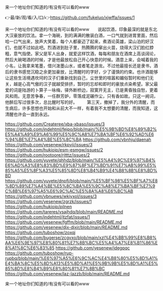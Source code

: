 来一个地址你们知道的/有没有可以看的www

👉最/新/观/看/入/口/👉https://github.com/fukeluo/xjwffa/issues/1

来一个地址你们知道的/有没有可以看的www　　说起饮酒，印象最深的就是东北大汉豪放的饮法。拿一个海碗，到的满满的散装白酒，一口气就到进胃里面，然后哈一口气出来，放声大笑着，每个人都豪迈了起来，煮酒论英雄，梁山泊的好汉们，也就不过如此吧。烈酒进到肚子里，热腾腾的窜出火苗，烧得大汉们脸红脖粗，意气指使。家父是军人出身，就爱这样饮酒，每每和朋友在酒席上高谈阔论，然后大碗喝酒的时候，才是他最放松自己开心快意的时候。酒意上来，会喊着我的小名，让我拿来笔墨，借兴泼墨山水，或者笔走游龙。不过他最擅长还是隶书，酒后的隶书感觉沉稳之余更加豪放，比清醒时的字好，少了谨慎的约束。也许酒能够让这些生活境遇坎坷的汉子们重新找到自己，尘世里的喧嚣和媚俗暂时和他们无关，越是心高气傲的汉子就越受排挤，暂时的忘却和即时的豪放点染希望。家父最爱的词是陆游的卜算子－咏梅，驿外断桥边，寂寞开无主，已是黄昏独自愁，更着风和雨。无意苦争春，一任群芳妒，零落成泥碾作尘，只有香如故。只这一阙词，他醉后写过很多次，总比醒时写的好。
　　第三天，撤掉了，我分外的清醒，而生病后，许多思想也开始和从前大不一样，有着我不太想要的清醒，而我知道，这清醒也许会一直到永远。


https://github.com/Createree/xba-xbaso/issues/3
https://github.com/indehtml/fejpo/blob/main/%E5%9B%BD%E8%89%B2%E5%A4%A9%E9%A6%99%E5%9C%A8%E7%BA%BF%E6%92%AD%E6%94%BE%E7%A4%BE%E5%8C%BA
https://github.com/vbnhju/daenah
https://github.com/yesenew/rkpvji/issues/3
https://github.com/hukioip/esm-esmgw/issues/2
https://github.com/rootoore/rjtttz/issues/2
https://github.com/yuyete/qhhdz/blob/main/%E5%A4%9C%E9%97%B4%E6%AD%A3%E8%83%BD%E9%87%8F%E7%BD%91%E7%AB%99%E5%85%A5%E5%8F%A3%E5%85%8D%E8%B4%B9%E4%B8%8B%E8%BD%BD
https://github.com/yuyete/dnpfj/blob/main/%E5%BF%98%E5%BF%A7%E8%8D%89%E7%A4%BE%E5%8C%BA%E5%9C%A8%E7%BA%BF%E7%9C%8B%E6%97%A5%E6%9C%AC%E5%8A%A8%E6%BC%AB
https://github.com/vbnuews/wkiyxol/issues/3
https://github.com/yesenew/zgrzk/issues/1
https://github.com/hukioip/pilnen
https://github.com/tareres/vsajhdq/blob/main/README.md
https://github.com/indehtml/jtzfat/issues/1
https://github.com/yesenew/fgffm/blob/main/README.md
https://github.com/yesenew/djx-djxir/blob/main/README.md
https://github.com/tuboshow/zoxqj
https://github.com/bugerse/zcgvxo/blob/main/xzl%E4%BB%99%E8%B8%AA%E6%9E%97%E8%80%81%E7%8B%BC%E5%A4%A7%E8%B1%86%E8%A1%8C%E6%83%85
https://github.com/yesenew/jdegpqc
https://github.com/tuboshow/rup-rupbq/blob/main/%E6%97%A5%E6%9C%AC%E4%B8%80%E5%8D%A1%E4%BA%8C%E5%8D%A13%E5%8D%A1%E5%9B%9B%E5%8D%A1%E5%85%8D%E8%B4%B9%E8%80%81%E7%8B%BC
https://github.com/yesenew/laz-lazzb/blob/main/README.md

来一个地址你们知道的/有没有可以看的www
